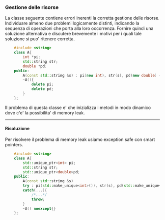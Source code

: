 
### Gestione delle risorse

La classe seguente contiene errori inerenti la corretta gestione delle risorse. Individuare almeno due
problemi logicamente distinti, indicando la sequenza di operazioni che porta alla loro occorrenza.
Fornire quindi una soluzione alternativa e discutere brevemente i motivi per i quali tale soluzione
si puo' ritenere corretta.

```c++
    #include <string>
    class A{
        int *pi;
        std::string str;
        double *pd;
    public:
        A(const std::string &s) : pi(new int), str(s), pd(new double) {}
        ~A(){
            delete pi;
            delete pd;
        }
    };
```
Il problema di questa classe e' che inizializza i metodi in modo dinamico dove c'e' la possibilita' di memory leak.
___________________________

#### Risoluzione

Per risolvere il problema di memory leak usiamo exception safe con smart pointers.

```c++
    #include <string>
    class A{
        std::unique_ptr<int> pi;
        std::string str;
        std::unique_ptr<double>pd;
    public:
        A(const std::string &s) 
        try : pi(std::make_unique<int>()), str(s), pd(std::make_unique<double>()) {}
        catch(...){
            /*...*/
            throw;
        }
        ~A() noexcept{}
    };
```